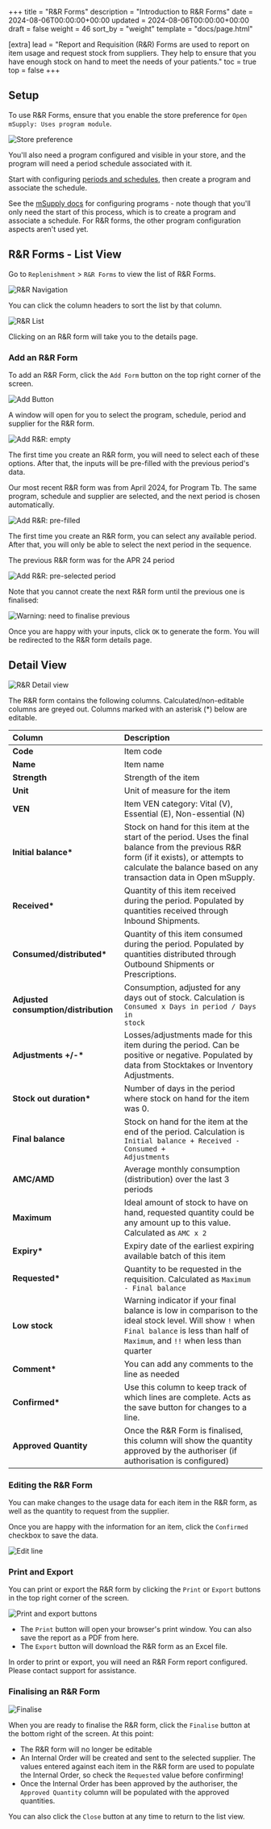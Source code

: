 +++
title = "R&R Forms"
description = "Introduction to R&R Forms"
date = 2024-08-06T00:00:00+00:00
updated = 2024-08-06T00:00:00+00:00
draft = false
weight = 46
sort_by = "weight"
template = "docs/page.html"

[extra]
lead = "Report and Requisition (R&R) Forms are used to report on item usage and request stock from suppliers. They help to ensure that you have enough stock on hand to meet the needs of your patients."
toc = true
top = false
+++

## Setup

To use R&R Forms, ensure that you enable the store preference for `Open mSupply: Uses program module`.

![Store preference](/docs/programs/images/program_pref.png)

You'll also need a program configured and visible in your store, and the program will need a period schedule associated with it.

Start with configuring [periods and schedules](https://docs.msupply.org.nz/admin:schedules_periods), then create a program and associate the schedule.

See the [mSupply docs](https://docs.msupply.org.nz/items:programs) for configuring programs - note though that you'll only need the start of this process, which is to create a program and associate a schedule. For R&R forms, the other program configuration aspects aren't used yet.

## R&R Forms - List View

Go to `Replenishment` > `R&R Forms` to view the list of R&R Forms.

![R&R Navigation](/docs/replenishment/images/goto_rnr.png)

You can click the column headers to sort the list by that column.

![R&R List](/docs/replenishment/images/rnr_list.png)

Clicking on an R&R form will take you to the details page.

### Add an R&R Form

To add an R&R Form, click the `Add Form` button on the top right corner of the screen.

![Add Button](/docs/replenishment/images/rnr_add_button.png)

A window will open for you to select the program, schedule, period and supplier for the R&R form.

![Add R&R: empty](/docs/replenishment/images/add_rnr_empty.png)

The first time you create an R&R form, you will need to select each of these options. After that, the inputs will be pre-filled with the previous period's data.

<div class="imagetitle">Our most recent R&R form was from April 2024, for Program Tb. The same program, schedule and supplier are selected, and the next period is chosen automatically.</div>

![Add R&R: pre-filled](/docs/replenishment/images/add_rnr.png)

The first time you create an R&R form, you can select any available period. After that, you will only be able to select the next period in the sequence.

<div class="imagetitle">The previous R&R form was for the APR 24 period</div>

![Add R&R: pre-selected period](/docs/replenishment/images/add_rnr_selected_period.png)

Note that you cannot create the next R&R form until the previous one is finalised:

![Warning: need to finalise previous](/docs/replenishment/images/add_rnr_error_finalise.png)

Once you are happy with your inputs, click `OK` to generate the form. You will be redirected to the R&R form details page.

## Detail View

![R&R Detail view](/docs/replenishment/images/rnr_detail.png)

The R&R form contains the following columns. Calculated/non-editable columns are greyed out. Columns marked with an asterisk (\*) below are editable.

| Column                                | Description                                                                                                                                                                                                   |
| :------------------------------------ | :------------------------------------------------------------------------------------------------------------------------------------------------------------------------------------------------------------ |
| **Code**                              | Item code                                                                                                                                                                                                     |
| **Name**                              | Item name                                                                                                                                                                                                     |
| **Strength**                          | Strength of the item                                                                                                                                                                                          |
| **Unit**                              | Unit of measure for the item                                                                                                                                                                                  |
| **VEN**                               | Item VEN category: Vital (V), Essential (E), Non-essential (N)                                                                                                                                                |
| **Initial balance\***                 | Stock on hand for this item at the start of the period. Uses the final balance from the previous R&R form (if it exists), or attempts to calculate the balance based on any transaction data in Open mSupply. |
| **Received\***                        | Quantity of this item received during the period. Populated by quantities received through Inbound Shipments.                                                                                                 |
| **Consumed/distributed\***            | Quantity of this item consumed during the period. Populated by quantities distributed through Outbound Shipments or Prescriptions.                                                                            |
| **Adjusted consumption/distribution** | Consumption, adjusted for any days out of stock. Calculation is <code>Consumed x Days in period / Days in stock</code>                                                                                        |
| **Adjustments +/-\***                 | Losses/adjustments made for this item during the period. Can be positive or negative. Populated by data from Stocktakes or Inventory Adjustments.                                                             |
| **Stock out duration\***              | Number of days in the period where stock on hand for the item was 0.                                                                                                                                          |
| **Final balance**                     | Stock on hand for the item at the end of the period. Calculation is <code>Initial balance + Received - Consumed + Adjustments</code>                                                                          |
| **AMC/AMD**                           | Average monthly consumption (distribution) over the last 3 periods                                                                                                                                            |
| **Maximum**                           | Ideal amount of stock to have on hand, requested quantity could be any amount up to this value. Calculated as <code>AMC x 2</code>                                                                            |
| **Expiry\***                          | Expiry date of the earliest expiring available batch of this item                                                                                                                                             |
| **Requested\***                       | Quantity to be requested in the requisition. Calculated as <code>Maximum - Final balance</code>                                                                                                               |
| **Low stock**                         | Warning indicator if your final balance is low in comparison to the ideal stock level. Will show `!` when `Final balance` is less than half of `Maximum`, and `!!` when less than quarter                     |
| **Comment\***                         | You can add any comments to the line as needed                                                                                                                                                                |
| **Confirmed\***                       | Use this column to keep track of which lines are complete. Acts as the save button for changes to a line.                                                                                                     |
| **Approved Quantity**                 | Once the R&R Form is finalised, this column will show the quantity approved by the authoriser (if authorisation is configured)                                                                                |

### Editing the R&R Form

You can make changes to the usage data for each item in the R&R form, as well as the quantity to request from the supplier.

Once you are happy with the information for an item, click the `Confirmed` checkbox to save the data.

![Edit line](/docs/replenishment/images/rnr_edit_line.gif)

### Print and Export

You can print or export the R&R form by clicking the `Print` or `Export` buttons in the top right corner of the screen.

![Print and export buttons](/docs/replenishment/images/rnr_print_and_export.png)

- The `Print` button will open your browser's print window. You can also save the report as a PDF from here.
- The `Export` button will download the R&R form as an Excel file.

<div class="note">
In order to print or export, you will need an R&R Form report configured. Please contact support for assistance.
</div>

### Finalising an R&R Form

![Finalise](/docs/replenishment/images/rnr_finalise.png)

When you are ready to finalise the R&R form, click the `Finalise` button at the bottom right of the screen. At this point:

- The R&R form will no longer be editable
- An Internal Order will be created and sent to the selected supplier. The values entered against each item in the R&R form are used to populate the Internal Order, so check the `Requested` value before confirming!
- Once the Internal Order has been approved by the authoriser, the `Approved Quantity` column will be populated with the approved quantities.

You can also click the `Close` button at any time to return to the list view.

